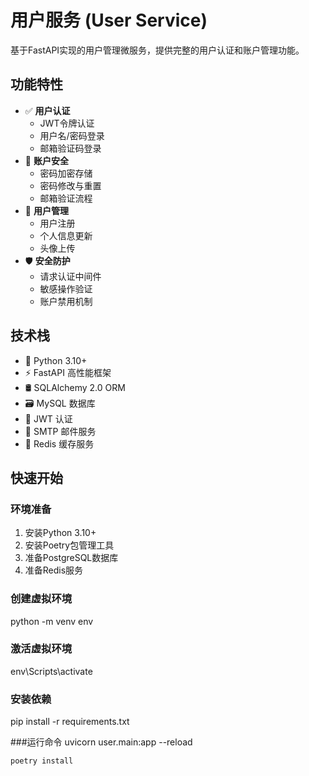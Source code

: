 # 用户服务 (User Service)

基于FastAPI实现的用户管理微服务，提供完整的用户认证和账户管理功能。

## 功能特性

- ✅ **用户认证**
  - JWT令牌认证
  - 用户名/密码登录
  - 邮箱验证码登录
- 🔐 **账户安全**
  - 密码加密存储
  - 密码修改与重置
  - 邮箱验证流程
- 👤 **用户管理**
  - 用户注册
  - 个人信息更新
  - 头像上传
- 🛡️ **安全防护**
  - 请求认证中间件
  - 敏感操作验证
  - 账户禁用机制

## 技术栈

- 🐍 Python 3.10+
- ⚡ FastAPI 高性能框架
- 🛢️ SQLAlchemy 2.0 ORM
- 🗃️ MySQL 数据库
- 🔑 JWT 认证
- 📧 SMTP 邮件服务
- 🧩 Redis 缓存服务

## 快速开始

### 环境准备

1. 安装Python 3.10+
2. 安装Poetry包管理工具
3. 准备PostgreSQL数据库
4. 准备Redis服务

### 创建虚拟环境
python -m venv env

### 激活虚拟环境
env\Scripts\activate

### 安装依赖
pip install -r requirements.txt

###运行命令
uvicorn user.main:app --reload   

```bash
poetry install